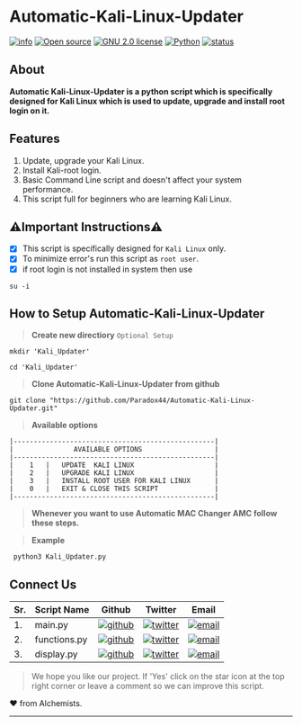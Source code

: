 # Automatic-Kali-Linux-Updater

[![info](https://badgen.net/badge/Project/Info/blue?icon=information)](https://github.com/Paradox44/Automatic-Kali-Linux-Updater/)
[![Open source](https://badgen.net/badge/Open%20Source%3F/Yes%20%21/blue)](#)
[![GNU 2.0 license](https://badgen.net/badge/License/GNU%202.0/orange)](https://github.com/Paradox44/Automatic-Kali-Linux-Updater/blob/main/LICENSE)
[![Python](https://badgen.net/badge/Made%20with/Python3/blue)](https://github.com/Paradox44/Automatic-Kali-Linux-Updater/)
[![status](https://badgen.net/badge/Status/Beta/yellow)](#)

## **About**

**Automatic Kali-Linux-Updater is a python script which is specifically designed for Kali Linux which is used to update, upgrade and install root login on it.**

## **Features**

1. Update, upgrade your Kali Linux.
2. Install Kali-root login.
3. Basic Command Line script and doesn't affect your system performance.
4. This script full for beginners who are learning Kali Linux.

## **⚠️Important Instructions⚠️**

- [X] This script is specifically designed for `Kali Linux` only.
- [X] To minimize error's run this script as `root user`.
- [X] if root login is not installed in system then use 
```console
su -i
```

## How to Setup Automatic-Kali-Linux-Updater

>**Create new directiory** `Optional Setup`

```console
mkdir 'Kali_Updater'
```

```console
cd 'Kali_Updater'
```

>**Clone Automatic-Kali-Linux-Updater from github**

```console
git clone "https://github.com/Paradox44/Automatic-Kali-Linux-Updater.git"
```

>**Available options**

```
|--------------------------------------------------|
|               AVAILABLE OPTIONS                  |
|--------------------------------------------------|
|    1   |   UPDATE  KALI LINUX                    |
|    2   |   UPGRADE KALI LINUX                    |
|    3   |   INSTALL ROOT USER FOR KALI LINUX      |
|    0   |   EXIT & CLOSE THIS SCRIPT              |
|--------------------------------------------------|
```

>**Whenever you want to use Automatic MAC Changer AMC follow these steps.**


>**Example**
```console
 python3 Kali_Updater.py
```

## Connect Us

Sr. | Script Name | Github  | Twitter | Email |
--- | --- | --- | --- | --- |
1.| main.py |[![github](https://badgen.net/badge/icon/Itachi-91?icon=github&label)](https://github.com/Itachi-91)|[![twitter](https://badgen.net/badge/icon/itachi_9197?icon=twitter&label)](https://twitter.com/itachi_9197)|[![email](https://badgen.net/badge/email/itachiuchiha9197/blue)](mailto:itachiuchiha9197@gmail.com)|
2.| functions.py |[![github](https://badgen.net/badge/icon/Paradox44?icon=github&label)](https://github.com/Paradox44)|[![twitter](https://badgen.net/badge/icon/Paradox_044?icon=twitter&label)](https://twitter.com/Paradox_044)|[![email](https://badgen.net/badge/email/paradoxhex44/blue)](mailto:paradoxhex44@gmail.com)|
3.| display.py |[![github](https://badgen.net/badge/icon/Athena-077?icon=github&label)](https://github.com/Athena-077)|[![twitter](https://badgen.net/badge/icon/athena_74047?icon=twitter&label)](https://twitter.com/athena_74047)|[![email](https://badgen.net/badge/email/athena74047/blue)](mailto:athena74047@gmail.com)|

>We hope you like our project. If 'Yes' click on the star icon at the top right corner or leave a comment so we can improve this script.

:heart: from Alchemists.

---



